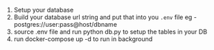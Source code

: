 
  1. Setup your database
  2. Build your database url string and put that into you `.env` file
     eg - postgres://user:pass@host/dbname
  3. source .env file and run python db.py to setup the tables in your DB
  4. run docker-compose up -d to run in background
